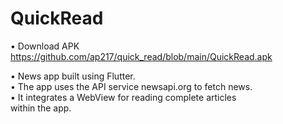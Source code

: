 # QuickRead

• Download APK
https://github.com/ap217/quick_read/blob/main/QuickRead.apk

• News app built using Flutter. <br>
• The app uses the API service newsapi.org to fetch news. <br>
• It integrates a WebView for reading complete articles <br>
within the app.
